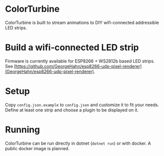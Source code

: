 # ColorTurbine

ColorTurbine is built to stream animations to DIY wifi-connected addressible LED strips.

# Build a wifi-connected LED strip

Firmware is currently available for ESP8266 + WS2812b based LED strips. See [https://github.com/GeorgeHahn/esp8266-udp-pixel-renderer](GeorgeHahn/esp8266-udp-pixel-renderer).

# Setup

Copy `config.json.example` to `config.json` and customize it to fit your needs. Define at least one strip and choose a plugin to be displayed on it.

# Running

ColorTurbine can be run directly in dotnet (`dotnet run`) or with docker. A public docker image is planned.